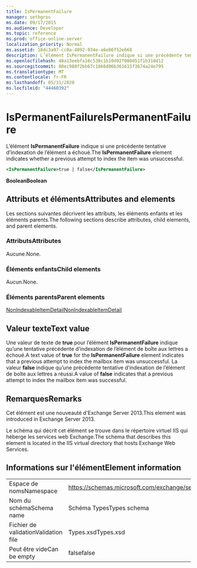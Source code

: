 ```yaml
---
title: IsPermanentFailure
manager: sethgros
ms.date: 09/17/2015
ms.audience: Developer
ms.topic: reference
ms.prod: office-online-server
localization_priority: Normal
ms.assetid: 18dc3a97-cc0a-4092-934e-a6e86f52e668
description: L’élément IsPermanentFailure indique si une précédente tentative d’indexation de l’élément a échoué.
ms.openlocfilehash: 48a13eebfa16c538c1b10d92f080d51f1b318d12
ms.sourcegitcommit: 88ec988f2bb67c1866d06b361615f3674a24e795
ms.translationtype: MT
ms.contentlocale: fr-FR
ms.lasthandoff: 05/31/2020
ms.locfileid: "44460392"
---
```

# <a name="ispermanentfailure"></a><span data-ttu-id="3888e-103">IsPermanentFailure</span><span class="sxs-lookup"><span data-stu-id="3888e-103">IsPermanentFailure</span></span>

<span data-ttu-id="3888e-104">L’élément **IsPermanentFailure** indique si une précédente tentative d’indexation de l’élément a échoué.</span><span class="sxs-lookup"><span data-stu-id="3888e-104">The **IsPermanentFailure** element indicates whether a previous attempt to index the item was unsuccessful.</span></span> 
  
```XML
<IsPermanentFailure>true | false</IsPermanentFailure>
```

 <span data-ttu-id="3888e-105">**Boolean**</span><span class="sxs-lookup"><span data-stu-id="3888e-105">**Boolean**</span></span>
## <a name="attributes-and-elements"></a><span data-ttu-id="3888e-106">Attributs et éléments</span><span class="sxs-lookup"><span data-stu-id="3888e-106">Attributes and elements</span></span>

<span data-ttu-id="3888e-107">Les sections suivantes décrivent les attributs, les éléments enfants et les éléments parents.</span><span class="sxs-lookup"><span data-stu-id="3888e-107">The following sections describe attributes, child elements, and parent elements.</span></span>
  
### <a name="attributes"></a><span data-ttu-id="3888e-108">Attributs</span><span class="sxs-lookup"><span data-stu-id="3888e-108">Attributes</span></span>

<span data-ttu-id="3888e-109">Aucune.</span><span class="sxs-lookup"><span data-stu-id="3888e-109">None.</span></span>
  
### <a name="child-elements"></a><span data-ttu-id="3888e-110">Éléments enfants</span><span class="sxs-lookup"><span data-stu-id="3888e-110">Child elements</span></span>

<span data-ttu-id="3888e-111">Aucun.</span><span class="sxs-lookup"><span data-stu-id="3888e-111">None.</span></span>
  
### <a name="parent-elements"></a><span data-ttu-id="3888e-112">Éléments parents</span><span class="sxs-lookup"><span data-stu-id="3888e-112">Parent elements</span></span>

[<span data-ttu-id="3888e-113">NonIndexableItemDetail</span><span class="sxs-lookup"><span data-stu-id="3888e-113">NonIndexableItemDetail</span></span>](nonindexableitemdetail.md)
  
## <a name="text-value"></a><span data-ttu-id="3888e-114">Valeur texte</span><span class="sxs-lookup"><span data-stu-id="3888e-114">Text value</span></span>

<span data-ttu-id="3888e-115">Une valeur de texte de **true** pour l’élément **IsPermanentFailure** indique qu’une tentative précédente d’indexation de l’élément de boîte aux lettres a échoué.</span><span class="sxs-lookup"><span data-stu-id="3888e-115">A text value of **true** for the **IsPermanentFailure** element indicates that a previous attempt to index the mailbox item was unsuccessful.</span></span> <span data-ttu-id="3888e-116">La valeur **false** indique qu’une précédente tentative d’indexation de l’élément de boîte aux lettres a réussi.</span><span class="sxs-lookup"><span data-stu-id="3888e-116">A value of **false** indicates that a previous attempt to index the mailbox item was successful.</span></span> 
  
## <a name="remarks"></a><span data-ttu-id="3888e-117">Remarques</span><span class="sxs-lookup"><span data-stu-id="3888e-117">Remarks</span></span>

<span data-ttu-id="3888e-118">Cet élément est une nouveauté d'Exchange Server 2013.</span><span class="sxs-lookup"><span data-stu-id="3888e-118">This element was introduced in Exchange Server 2013.</span></span>
  
<span data-ttu-id="3888e-119">Le schéma qui décrit cet élément se trouve dans le répertoire virtuel IIS qui héberge les services web Exchange.</span><span class="sxs-lookup"><span data-stu-id="3888e-119">The schema that describes this element is located in the IIS virtual directory that hosts Exchange Web Services.</span></span>
  
## <a name="element-information"></a><span data-ttu-id="3888e-120">Informations sur l'élément</span><span class="sxs-lookup"><span data-stu-id="3888e-120">Element information</span></span>

|||
|:-----|:-----|
|<span data-ttu-id="3888e-121">Espace de noms</span><span class="sxs-lookup"><span data-stu-id="3888e-121">Namespace</span></span>  <br/> |https://schemas.microsoft.com/exchange/services/2006/types  <br/> |
|<span data-ttu-id="3888e-122">Nom du schéma</span><span class="sxs-lookup"><span data-stu-id="3888e-122">Schema name</span></span>  <br/> |<span data-ttu-id="3888e-123">Schéma Types</span><span class="sxs-lookup"><span data-stu-id="3888e-123">Types schema</span></span>  <br/> |
|<span data-ttu-id="3888e-124">Fichier de validation</span><span class="sxs-lookup"><span data-stu-id="3888e-124">Validation file</span></span>  <br/> |<span data-ttu-id="3888e-125">Types.xsd</span><span class="sxs-lookup"><span data-stu-id="3888e-125">Types.xsd</span></span>  <br/> |
|<span data-ttu-id="3888e-126">Peut être vide</span><span class="sxs-lookup"><span data-stu-id="3888e-126">Can be empty</span></span>  <br/> |<span data-ttu-id="3888e-127">false</span><span class="sxs-lookup"><span data-stu-id="3888e-127">false</span></span>  <br/> |
   

